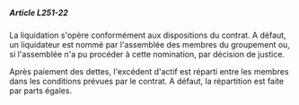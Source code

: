 ##### Article L251-22

La liquidation s'opère conformément aux dispositions du contrat. A défaut, un liquidateur est nommé par l'assemblée des membres du groupement ou, si l'assemblée n'a pu procéder à cette nomination, par décision de justice.

Après paiement des dettes, l'excédent d'actif est réparti entre les membres dans les conditions prévues par le contrat. A défaut, la répartition est faite par parts égales.

